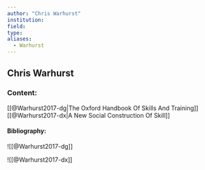 ```yaml
---
author: "Chris Warhurst"
institution:
field:
type:
aliases:
  - Warhurst
---
```


## Chris Warhurst

### Content:
[[@Warhurst2017-dg|The Oxford Handbook Of Skills And Training]]
[[@Warhurst2017-dx|A New Social Construction Of Skill]]

#### Bibliography:

![[@Warhurst2017-dg]]

![[@Warhurst2017-dx]]